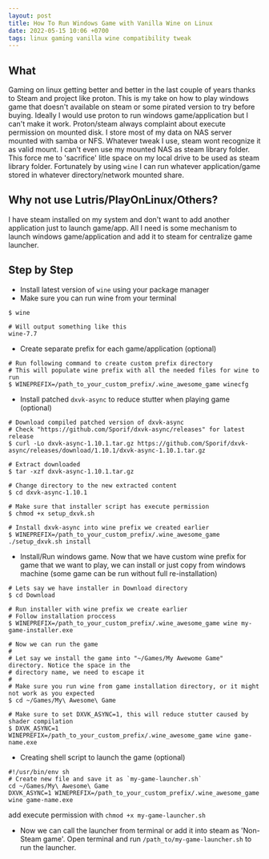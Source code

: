 ```yaml
---
layout: post
title: How To Run Windows Game with Vanilla Wine on Linux
date: 2022-05-15 10:06 +0700
tags: linux gaming vanilla wine compatibility tweak
---
```


## What
Gaming on linux getting better and better in the last couple of years thanks to Steam and project like proton. This is my take on how to play windows game that doesn't available on steam or some pirated version to try before buying. Ideally I would use proton to run windows game/application but I can't make it work. Proton/steam always complaint about execute permission on mounted disk. I store most of my data on NAS server mounted with samba or NFS. Whatever tweak I use, steam wont recognize it as valid mount. I can't even use my mounted NAS as steam library folder. This force me to 'sacrifice' litle space on my local drive to be used as steam library folder. Fortunately by using `wine` I can run whatever application/game stored in whatever directory/network mounted share.

## Why not use Lutris/PlayOnLinux/Others?
I have steam installed on my system and don't want to add another application just to launch game/app. All I need is some mechanism to launch windows game/application and add it to steam for centralize game launcher.

## Step by Step
- Install latest version of `wine` using your package manager
- Make sure you can run wine from your terminal

```shell
$ wine

# Will output something like this
wine-7.7
```

- Create separate prefix for each game/application (optional)

```shell
# Run following command to create custom prefix directory
# This will populate wine prefix with all the needed files for wine to run
$ WINEPREFIX=/path_to_your_custom_prefix/.wine_awesome_game winecfg
```

- Install patched `dxvk-async` to reduce stutter when playing game (optional)

```shell
# Download compiled patched version of dxvk-async
# Check "https://github.com/Sporif/dxvk-async/releases" for latest release
$ curl -Lo dxvk-async-1.10.1.tar.gz https://github.com/Sporif/dxvk-async/releases/download/1.10.1/dxvk-async-1.10.1.tar.gz

# Extract downloaded
$ tar -xzf dxvk-async-1.10.1.tar.gz

# Change directory to the new extracted content
$ cd dxvk-async-1.10.1

# Make sure that installer script has execute permission
$ chmod +x setup_dxvk.sh

# Install dxvk-async into wine prefix we created earlier
$ WINEPREFIX=/path_to_your_custom_prefix/.wine_awesome_game ./setup_dxvk.sh install
```

- Install/Run windows game. Now that we have custom wine prefix for game that we want to play, we can install or just copy from windows machine (some game can be run without full re-installation)

```shell
# Lets say we have installer in Download directory
$ cd Download

# Run installer with wine prefix we create earlier
# Follow installation proccess
$ WINEPREFIX=/path_to_your_custom_prefix/.wine_awesome_game wine my-game-installer.exe

# Now we can run the game
#
# Let say we install the game into "~/Games/My Awewome Game" directory. Notice the space in the
# directory name, we need to escape it
#
# Make sure you run wine from game installation directory, or it might not work as you expected
$ cd ~/Games/My\ Awesome\ Game

# Make sure to set DXVK_ASYNC=1, this will reduce stutter caused by shader compilation
$ DXVK_ASYNC=1 WINEPREFIX=/path_to_your_custom_prefix/.wine_awesome_game wine game-name.exe
```

- Creating shell script to launch the game (optional)

```shell
#!/usr/bin/env sh
# Create new file and save it as `my-game-launcher.sh`
cd ~/Games/My\ Awesome\ Game
DXVK_ASYNC=1 WINEPREFIX=/path_to_your_custom_prefix/.wine_awesome_game wine game-name.exe
```
add execute permission with `chmod +x my-game-launcher.sh`

- Now we can call the launcher from terminal or add it into steam as 'Non-Steam game'. Open terminal and run `/path_to/my-game-launcher.sh` to run the launcher.
